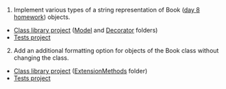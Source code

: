 1. Implement various types of a string representation of Book ([day 8 homework](../NET.A.2019.Khotsin.08/BookListService.Library/Model)) objects.
- [Class library project](BookTasks) ([Model](BookTasks/Model) and [Decorator](BookTasks/Decorator) folders)
- [Tests project](BookTasks.Tests)
2. Add an additional formatting option for objects of the Book class without changing the class.
- [Class library project](BookTasks) ([ExtensionMethods](BookTasks/ExtensionMethods) folder)
- [Tests project](BookTasks.Tests)
